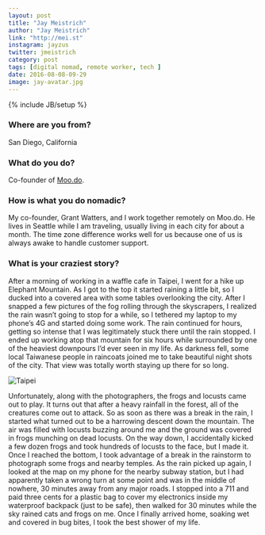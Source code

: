 ```yaml
---
layout: post
title: "Jay Meistrich"
author: "Jay Meistrich"
link: "http://mei.st"
instagram: jayzus
twitter: jmeistrich
category: post
tags: [digital nomad, remote worker, tech ]
date: 2016-08-08-09-29
image: jay-avatar.jpg
---
```

{% include JB/setup %}

### Where are you from?

San Diego, California

### What do you do?

Co-founder of [Moo.do](https://moo.do).

### How is what you do nomadic?

My co-founder, Grant Watters, and I work together remotely on Moo.do. He lives in Seattle while I am traveling, usually living in each city for about a month. The time zone difference works well for us because one of us is always awake to handle customer support.

### What is your craziest story?

After a morning of working in a waffle cafe in Taipei, I went for a hike up Elephant Mountain. As I got to the top it started raining a little bit, so I ducked into a covered area with some tables overlooking the city. After I snapped a few pictures of the fog rolling through the skyscrapers, I realized the rain wasn’t going to stop for a while, so I tethered my laptop to my phone’s 4G and started doing some work. The rain continued for hours, getting so intense that I was legitimately stuck there until the rain stopped. I ended up working atop that mountain for six hours while surrounded by one of the heaviest downpours I’d ever seen in my life. As darkness fell, some local Taiwanese people in raincoats joined me to take beautiful night shots of the city. That view was totally worth staying up there for so long.

<img src="{{ BASE_PATH }}/assets/img/posts/jay-alt.jpg" title="Taipei" class="post-image" />

Unfortunately, along with the photographers, the frogs and locusts came out to play. It turns out that after a heavy rainfall in the forest, all of the creatures come out to attack. So as soon as there was a break in the rain, I started what turned out to be a harrowing descent down the mountain. The air was filled with locusts buzzing around me and the ground was covered in frogs munching on dead locusts. On the way down, I accidentally kicked a few dozen frogs and took hundreds of locusts to the face, but I made it. Once I reached the bottom, I took advantage of a break in the rainstorm to photograph some frogs and nearby temples. As the rain picked up again, I looked at the map on my phone for the nearby subway station, but I had apparently taken a wrong turn at some point and was in the middle of nowhere, 30 minutes away from any major roads. I stopped into a 711 and paid three cents for a plastic bag to cover my electronics inside my waterproof backpack (just to be safe), then walked for 30 minutes while the sky rained cats and frogs on me. Once I finally arrived home, soaking wet and covered in bug bites, I took the best shower of my life.
